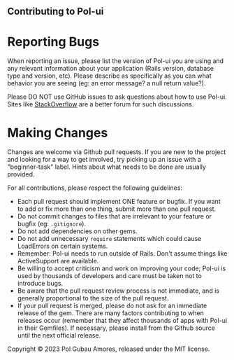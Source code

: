 ## Contributing to Pol-ui

# Reporting Bugs

When reporting an issue, please list the version of Pol-ui you are using and any relevant information about your application (Rails version, database type and version, etc). Please describe as specifically as you can what behavior you are seeing (eg: an error message? a null return value?).

Please DO NOT use GitHub issues to ask questions about how to use Pol-ui. Sites like [StackOverflow](http://www.stackoverflow.com/) are a better forum for such discussions.

# Making Changes

Changes are welcome via Github pull requests. If you are new to the project and looking for a way to get involved, try picking up an issue with a "beginner-task" label. Hints about what needs to be done are usually provided.

For all contributions, please respect the following guidelines:

- Each pull request should implement ONE feature or bugfix. If you want to add or fix more than one thing, submit more than one pull request.
- Do not commit changes to files that are irrelevant to your feature or bugfix (eg: `.gitignore`).
- Do not add dependencies on other gems.
- Do not add unnecessary `require` statements which could cause LoadErrors on certain systems.
- Remember: Pol-ui needs to run outside of Rails. Don't assume things like ActiveSupport are available.
- Be willing to accept criticism and work on improving your code; Pol-ui is used by thousands of developers and care must be taken not to introduce bugs.
- Be aware that the pull request review process is not immediate, and is generally proportional to the size of the pull request.
- If your pull request is merged, please do not ask for an immediate release of the gem. There are many factors contributing to when releases occur (remember that they affect thousands of apps with Pol-ui in their Gemfiles). If necessary, please install from the Github source until the next official release.

Copyright :copyright: 2023 Pol Gubau Amores, released under the MIT license.
